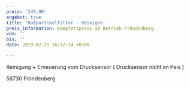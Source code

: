 ```yaml
---
preis: '249,90'
angebot: true
title: 'Rußpartikelfilter - Reinigen '
preis_information: Komplettpreis ab Betrieb Fröndenberg
von: ''
bis: ''
date: 2019-02-25 16:52:24 +0100

---
```

Reinigung + Erneuerung vom Drucksensor ( Drucksensor nicht im Peis )

58730 Fröndenberg